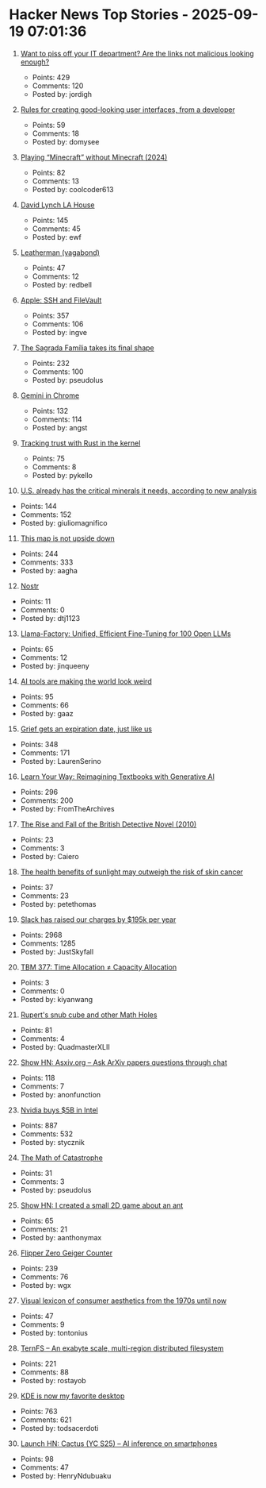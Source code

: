 # Hacker News Top Stories - 2025-09-19 07:01:36

1. [Want to piss off your IT department? Are the links not malicious looking enough?](https://phishyurl.com/)
   - Points: 429
   - Comments: 120
   - Posted by: jordigh

2. [Rules for creating good-looking user interfaces, from a developer](https://weberdominik.com/blog/rules-user-interfaces/)
   - Points: 59
   - Comments: 18
   - Posted by: domysee

3. [Playing “Minecraft” without Minecraft (2024)](https://lenowo.org/viewtopic.php?t=5)
   - Points: 82
   - Comments: 13
   - Posted by: coolcoder613

4. [David Lynch LA House](https://www.wallpaper.com/design-interiors/david-lynch-house-los-angeles-for-sale)
   - Points: 145
   - Comments: 45
   - Posted by: ewf

5. [Leatherman (vagabond)](https://en.wikipedia.org/wiki/Leatherman_(vagabond))
   - Points: 47
   - Comments: 12
   - Posted by: redbell

6. [Apple: SSH and FileVault](https://keith.github.io/xcode-man-pages/apple_ssh_and_filevault.7.html)
   - Points: 357
   - Comments: 106
   - Posted by: ingve

7. [The Sagrada Família takes its final shape](https://www.newyorker.com/magazine/2025/09/22/is-the-sagrada-familia-a-masterpiece-or-kitsch)
   - Points: 232
   - Comments: 100
   - Posted by: pseudolus

8. [Gemini in Chrome](https://gemini.google/overview/gemini-in-chrome/)
   - Points: 132
   - Comments: 114
   - Posted by: angst

9. [Tracking trust with Rust in the kernel](https://lwn.net/Articles/1034603/)
   - Points: 75
   - Comments: 8
   - Posted by: pykello

10. [U.S. already has the critical minerals it needs, according to new analysis](https://www.minesnewsroom.com/news/us-already-has-critical-minerals-it-needs-theyre-being-thrown-away-new-analysis-shows)
   - Points: 144
   - Comments: 152
   - Posted by: giuliomagnifico

11. [This map is not upside down](https://www.maps.com/this-map-is-not-upside-down/)
   - Points: 244
   - Comments: 333
   - Posted by: aagha

12. [Nostr](https://nostr.com/)
   - Points: 11
   - Comments: 0
   - Posted by: dtj1123

13. [Llama-Factory: Unified, Efficient Fine-Tuning for 100 Open LLMs](https://github.com/hiyouga/LLaMA-Factory)
   - Points: 65
   - Comments: 12
   - Posted by: jinqueeny

14. [AI tools are making the world look weird](https://strat7.com/blogs/weird-in-weird-out/)
   - Points: 95
   - Comments: 66
   - Posted by: gaaz

15. [Grief gets an expiration date, just like us](https://bessstillman.substack.com/p/oh-fuck-youre-still-sad)
   - Points: 348
   - Comments: 171
   - Posted by: LaurenSerino

16. [Learn Your Way: Reimagining Textbooks with Generative AI](https://research.google/blog/learn-your-way-reimagining-textbooks-with-generative-ai/)
   - Points: 296
   - Comments: 200
   - Posted by: FromTheArchives

17. [The Rise and Fall of the British Detective Novel (2010)](https://www.historytoday.com/archive/feature/rise-and-fall-british-detective-novel)
   - Points: 23
   - Comments: 3
   - Posted by: Caiero

18. [The health benefits of sunlight may outweigh the risk of skin cancer](https://www.economist.com/science-and-technology/2025/09/17/the-health-benefits-of-sunlight-may-outweigh-the-risk-of-skin-cancer)
   - Points: 37
   - Comments: 23
   - Posted by: petethomas

19. [Slack has raised our charges by $195k per year](https://skyfall.dev/posts/slack)
   - Points: 2968
   - Comments: 1285
   - Posted by: JustSkyfall

20. [TBM 377: Time Allocation ≠ Capacity Allocation](https://cutlefish.substack.com/p/tbm-377-time-allocation-capacity)
   - Points: 3
   - Comments: 0
   - Posted by: kiyanwang

21. [Rupert's snub cube and other Math Holes](http://tom7.org/ruperts/)
   - Points: 81
   - Comments: 4
   - Posted by: QuadmasterXLII

22. [Show HN: Asxiv.org – Ask ArXiv papers questions through chat](https://asxiv.org/)
   - Points: 118
   - Comments: 7
   - Posted by: anonfunction

23. [Nvidia buys $5B in Intel](https://www.tomshardware.com/pc-components/cpus/nvidia-and-intel-announce-jointly-developed-intel-x86-rtx-socs-for-pcs-with-nvidia-graphics-also-custom-nvidia-data-center-x86-processors-nvidia-buys-usd5-billion-in-intel-stock-in-seismic-deal)
   - Points: 887
   - Comments: 532
   - Posted by: stycznik

24. [The Math of Catastrophe](https://www.quantamagazine.org/the-math-of-climate-change-tipping-points-20250915/)
   - Points: 31
   - Comments: 3
   - Posted by: pseudolus

25. [Show HN: I created a small 2D game about an ant](https://aanthonymax.github.io/ant-and-apples/)
   - Points: 65
   - Comments: 21
   - Posted by: aanthonymax

26. [Flipper Zero Geiger Counter](https://kasiin.top/blog/2025-08-04-flipper_zero_geiger_counter_module/)
   - Points: 239
   - Comments: 76
   - Posted by: wgx

27. [Visual lexicon of consumer aesthetics from the 1970s until now](https://cari.institute/)
   - Points: 47
   - Comments: 9
   - Posted by: tontonius

28. [TernFS – An exabyte scale, multi-region distributed filesystem](https://www.xtxmarkets.com/tech/2025-ternfs/)
   - Points: 221
   - Comments: 88
   - Posted by: rostayob

29. [KDE is now my favorite desktop](https://kokada.dev/blog/kde-is-now-my-favorite-desktop/)
   - Points: 763
   - Comments: 621
   - Posted by: todsacerdoti

30. [Launch HN: Cactus (YC S25) – AI inference on smartphones](https://github.com/cactus-compute/cactus)
   - Points: 98
   - Comments: 47
   - Posted by: HenryNdubuaku

